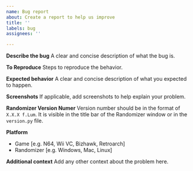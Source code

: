 ```yaml
---
name: Bug report
about: Create a report to help us improve
title: ''
labels: bug
assignees: ''

---
```


**Describe the bug**
A clear and concise description of what the bug is.

**To Reproduce**
Steps to reproduce the behavior.

**Expected behavior**
A clear and concise description of what you expected to happen.

**Screenshots**
If applicable, add screenshots to help explain your problem.

**Randomizer Version Numer**
Version number should be in the format of `X.X.X f.Lum`. It is visible in the title bar of the Randomizer window or in the `version.py` file.

**Platform**
 - Game [e.g. N64, Wii VC, Bizhawk, Retroarch]
 - Randomizer [e.g. Windows, Mac, Linux]

**Additional context**
Add any other context about the problem here.
